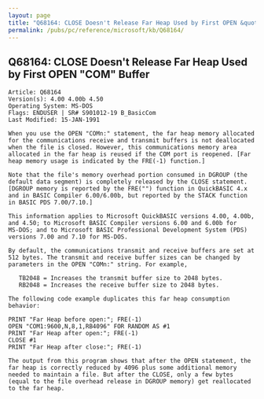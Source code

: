 ```yaml
---
layout: page
title: "Q68164: CLOSE Doesn't Release Far Heap Used by First OPEN &quot;COM&quot; Buffer"
permalink: /pubs/pc/reference/microsoft/kb/Q68164/
---
```


## Q68164: CLOSE Doesn't Release Far Heap Used by First OPEN &quot;COM&quot; Buffer

	Article: Q68164
	Version(s): 4.00 4.00b 4.50
	Operating System: MS-DOS
	Flags: ENDUSER | SR# S901012-19 B_BasicCom
	Last Modified: 15-JAN-1991
	
	When you use the OPEN "COMn:" statement, the far heap memory allocated
	for the communications receive and transmit buffers is not deallocated
	when the file is closed. However, this communications memory area
	allocated in the far heap is reused if the COM port is reopened. [Far
	heap memory usage is indicated by the FRE(-1) function.]
	
	Note that the file's memory overhead portion consumed in DGROUP (the
	default data segment) is completely released by the CLOSE statement.
	[DGROUP memory is reported by the FRE("") function in QuickBASIC 4.x
	and in BASIC Compiler 6.00/6.00b, but reported by the STACK function
	in BASIC PDS 7.00/7.10.]
	
	This information applies to Microsoft QuickBASIC versions 4.00, 4.00b,
	and 4.50; to Microsoft BASIC Compiler versions 6.00 and 6.00b for
	MS-DOS; and to Microsoft BASIC Professional Development System (PDS)
	versions 7.00 and 7.10 for MS-DOS.
	
	By default, the communications transmit and receive buffers are set at
	512 bytes. The transmit and receive buffer sizes can be changed by
	parameters in the OPEN "COMn:" string. For example,
	
	   TB2048 = Increases the transmit buffer size to 2048 bytes.
	   RB2048 = Increases the receive buffer size to 2048 bytes.
	
	The following code example duplicates this far heap consumption
	behavior:
	
	PRINT "Far Heap before open:"; FRE(-1)
	OPEN "COM1:9600,N,8,1,RB4096" FOR RANDOM AS #1
	PRINT "Far Heap after open:"; FRE(-1)
	CLOSE #1
	PRINT "Far Heap after close:"; FRE(-1)
	
	The output from this program shows that after the OPEN statement, the
	far heap is correctly reduced by 4096 plus some additional memory
	needed to maintain a file. But after the CLOSE, only a few bytes
	(equal to the file overhead release in DGROUP memory) get reallocated
	to the far heap.
